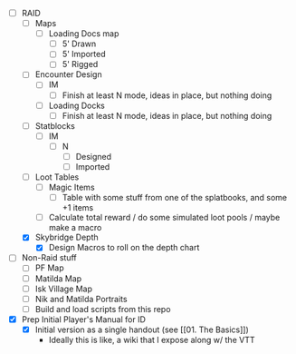 - [ ] RAID
	- [ ] Maps
		- [ ] Loading Docs map
			- [ ] 5' Drawn
			- [ ] 5' Imported
			- [ ] 5' Rigged
	- [ ] Encounter Design
		- [ ] IM
			- [ ] Finish at least N mode, ideas in place, but nothing doing
		- [ ] Loading Docks
			- [ ] Finish at least N mode, ideas in place, but nothing doing
	- [ ] Statblocks
		- [ ] IM
			- [ ] N
				- [ ] Designed
				- [ ] Imported
	- [ ] Loot Tables
		- [ ] Magic Items
			- [ ] Table with some stuff from one of the splatbooks, and some +1 items
		- [ ] Calculate total reward / do some simulated loot pools / maybe make a macro
	- [x] Skybridge Depth
		- [x] Design Macros to roll on the depth chart
- [ ] Non-Raid stuff
	- [ ] PF Map
	- [ ] Matilda Map
	- [ ] Isk Village Map
	- [ ] Nik and Matilda Portraits
	- [ ] Build and load scripts from this repo
- [x] Prep Initial Player's Manual for ID
	- [x] Initial version as a single handout (see [[01. The Basics]])
		- Ideally this is like, a wiki that I expose along w/ the VTT